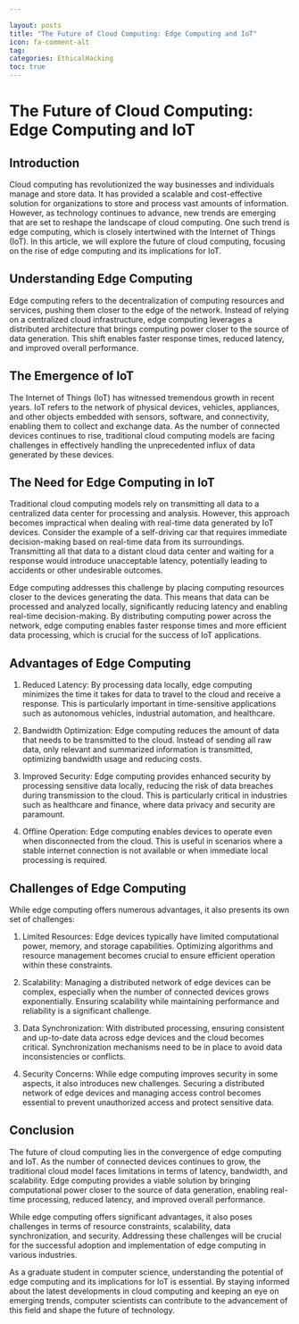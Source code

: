 ```yaml
---

layout: posts
title: "The Future of Cloud Computing: Edge Computing and IoT"
icon: fa-comment-alt
tag:
categories: EthicalHacking
toc: true
---
```




# The Future of Cloud Computing: Edge Computing and IoT

## Introduction

Cloud computing has revolutionized the way businesses and individuals manage and store data. It has provided a scalable and cost-effective solution for organizations to store and process vast amounts of information. However, as technology continues to advance, new trends are emerging that are set to reshape the landscape of cloud computing. One such trend is edge computing, which is closely intertwined with the Internet of Things (IoT). In this article, we will explore the future of cloud computing, focusing on the rise of edge computing and its implications for IoT.

## Understanding Edge Computing

Edge computing refers to the decentralization of computing resources and services, pushing them closer to the edge of the network. Instead of relying on a centralized cloud infrastructure, edge computing leverages a distributed architecture that brings computing power closer to the source of data generation. This shift enables faster response times, reduced latency, and improved overall performance.

## The Emergence of IoT

The Internet of Things (IoT) has witnessed tremendous growth in recent years. IoT refers to the network of physical devices, vehicles, appliances, and other objects embedded with sensors, software, and connectivity, enabling them to collect and exchange data. As the number of connected devices continues to rise, traditional cloud computing models are facing challenges in effectively handling the unprecedented influx of data generated by these devices.

## The Need for Edge Computing in IoT

Traditional cloud computing models rely on transmitting all data to a centralized data center for processing and analysis. However, this approach becomes impractical when dealing with real-time data generated by IoT devices. Consider the example of a self-driving car that requires immediate decision-making based on real-time data from its surroundings. Transmitting all that data to a distant cloud data center and waiting for a response would introduce unacceptable latency, potentially leading to accidents or other undesirable outcomes.

Edge computing addresses this challenge by placing computing resources closer to the devices generating the data. This means that data can be processed and analyzed locally, significantly reducing latency and enabling real-time decision-making. By distributing computing power across the network, edge computing enables faster response times and more efficient data processing, which is crucial for the success of IoT applications.

## Advantages of Edge Computing

1. Reduced Latency: By processing data locally, edge computing minimizes the time it takes for data to travel to the cloud and receive a response. This is particularly important in time-sensitive applications such as autonomous vehicles, industrial automation, and healthcare.

2. Bandwidth Optimization: Edge computing reduces the amount of data that needs to be transmitted to the cloud. Instead of sending all raw data, only relevant and summarized information is transmitted, optimizing bandwidth usage and reducing costs.

3. Improved Security: Edge computing provides enhanced security by processing sensitive data locally, reducing the risk of data breaches during transmission to the cloud. This is particularly critical in industries such as healthcare and finance, where data privacy and security are paramount.

4. Offline Operation: Edge computing enables devices to operate even when disconnected from the cloud. This is useful in scenarios where a stable internet connection is not available or when immediate local processing is required.

## Challenges of Edge Computing

While edge computing offers numerous advantages, it also presents its own set of challenges:

1. Limited Resources: Edge devices typically have limited computational power, memory, and storage capabilities. Optimizing algorithms and resource management becomes crucial to ensure efficient operation within these constraints.

2. Scalability: Managing a distributed network of edge devices can be complex, especially when the number of connected devices grows exponentially. Ensuring scalability while maintaining performance and reliability is a significant challenge.

3. Data Synchronization: With distributed processing, ensuring consistent and up-to-date data across edge devices and the cloud becomes critical. Synchronization mechanisms need to be in place to avoid data inconsistencies or conflicts.

4. Security Concerns: While edge computing improves security in some aspects, it also introduces new challenges. Securing a distributed network of edge devices and managing access control becomes essential to prevent unauthorized access and protect sensitive data.

## Conclusion

The future of cloud computing lies in the convergence of edge computing and IoT. As the number of connected devices continues to grow, the traditional cloud model faces limitations in terms of latency, bandwidth, and scalability. Edge computing provides a viable solution by bringing computational power closer to the source of data generation, enabling real-time processing, reduced latency, and improved overall performance.

While edge computing offers significant advantages, it also poses challenges in terms of resource constraints, scalability, data synchronization, and security. Addressing these challenges will be crucial for the successful adoption and implementation of edge computing in various industries.

As a graduate student in computer science, understanding the potential of edge computing and its implications for IoT is essential. By staying informed about the latest developments in cloud computing and keeping an eye on emerging trends, computer scientists can contribute to the advancement of this field and shape the future of technology.